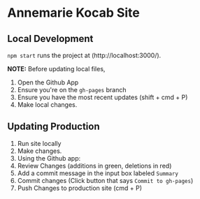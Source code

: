 # Annemarie Kocab Site

## Local Development

`npm start` runs the project at (http://localhost:3000/).

**NOTE:** Before updating local files,

1. Open the Github App
2. Ensure you're on the `gh-pages` branch
3. Ensure you have the most recent updates (shift + cmd + P)
4. Make local changes.

## Updating Production

1. Run site locally
2. Make changes.
3. Using the Github app:
  1. Review Changes (additions in green, deletions in red)
  2. Add a commit message in the input box labeled `Summary`
  3. Commit changes (Click button that says `Commit to gh-pages`)
  4. Push Changes to production site (cmd + P)
